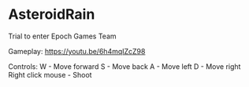 # AsteroidRain
Trial to enter Epoch Games Team

Gameplay: https://youtu.be/6h4mqIZcZ98

Controls:
W - Move forward
S - Move back
A - Move left
D - Move right
Right click mouse - Shoot